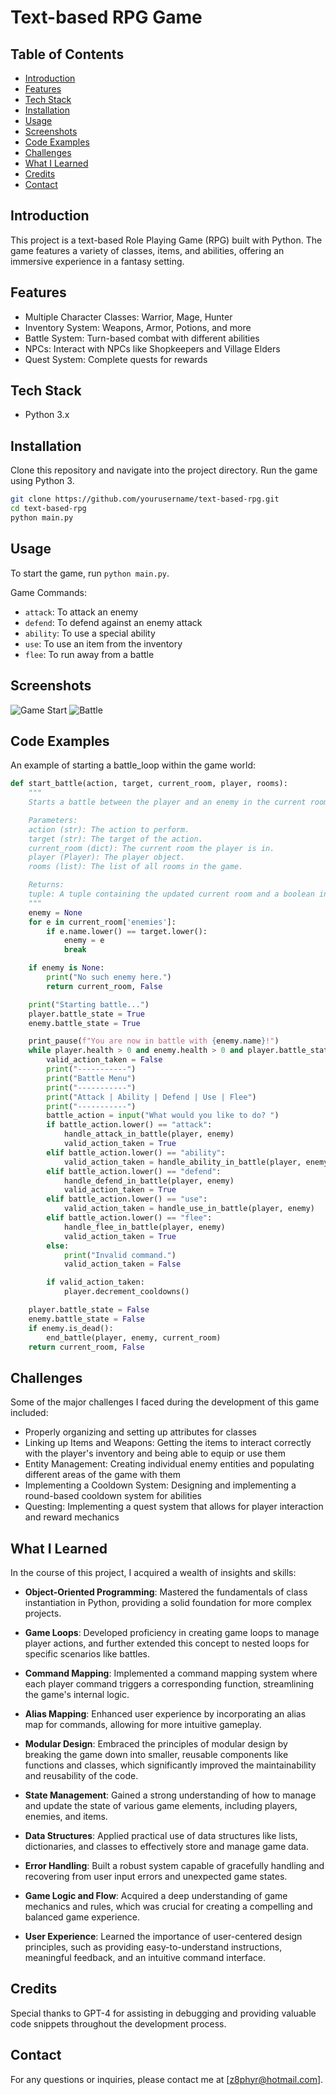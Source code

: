 # Text-based RPG Game

## Table of Contents

- [Introduction](#introduction)
- [Features](#features)
- [Tech Stack](#tech-stack)
- [Installation](#installation)
- [Usage](#usage)
- [Screenshots](#screenshots)
- [Code Examples](#code-examples)
- [Challenges](#challenges)
- [What I Learned](#what-i-learned)
- [Credits](#credits)
- [Contact](#contact)

## Introduction

This project is a text-based Role Playing Game (RPG) built with Python. The game features a variety of classes, items, and abilities, offering an immersive experience in a fantasy setting.

## Features

- Multiple Character Classes: Warrior, Mage, Hunter
- Inventory System: Weapons, Armor, Potions, and more
- Battle System: Turn-based combat with different abilities
- NPCs: Interact with NPCs like Shopkeepers and Village Elders
- Quest System: Complete quests for rewards

## Tech Stack

- Python 3.x

## Installation

Clone this repository and navigate into the project directory. Run the game using Python 3.

```bash
git clone https://github.com/yourusername/text-based-rpg.git
cd text-based-rpg
python main.py
```

## Usage

To start the game, run `python main.py`.

Game Commands:

- `attack`: To attack an enemy
- `defend`: To defend against an enemy attack
- `ability`: To use a special ability
- `use`: To use an item from the inventory
- `flee`: To run away from a battle

## Screenshots

![Game Start](./screenshots/start.png)
![Battle](./screenshots/battle.png)

## Code Examples

An example of starting a battle_loop within the game world:

```python
def start_battle(action, target, current_room, player, rooms):
    """
    Starts a battle between the player and an enemy in the current room.

    Parameters:
    action (str): The action to perform.
    target (str): The target of the action.
    current_room (dict): The current room the player is in.
    player (Player): The player object.
    rooms (list): The list of all rooms in the game.

    Returns:
    tuple: A tuple containing the updated current room and a boolean indicating if the player has won the battle.
    """
    enemy = None
    for e in current_room['enemies']:
        if e.name.lower() == target.lower():
            enemy = e
            break

    if enemy is None:
        print("No such enemy here.")
        return current_room, False

    print("Starting battle...")
    player.battle_state = True
    enemy.battle_state = True

    print_pause(f"You are now in battle with {enemy.name}!")
    while player.health > 0 and enemy.health > 0 and player.battle_state and enemy.battle_state:
        valid_action_taken = False
        print("-----------")
        print("Battle Menu")
        print("-----------")
        print("Attack | Ability | Defend | Use | Flee")
        print("-----------")
        battle_action = input("What would you like to do? ")
        if battle_action.lower() == "attack":
            handle_attack_in_battle(player, enemy)
            valid_action_taken = True
        elif battle_action.lower() == "ability":
            valid_action_taken = handle_ability_in_battle(player, enemy)
        elif battle_action.lower() == "defend":
            handle_defend_in_battle(player, enemy)
            valid_action_taken = True
        elif battle_action.lower() == "use":
            valid_action_taken = handle_use_in_battle(player, enemy)
        elif battle_action.lower() == "flee":
            handle_flee_in_battle(player, enemy)
            valid_action_taken = True
        else:
            print("Invalid command.")
            valid_action_taken = False

        if valid_action_taken:
            player.decrement_cooldowns()

    player.battle_state = False
    enemy.battle_state = False
    if enemy.is_dead():
        end_battle(player, enemy, current_room)
    return current_room, False


```

## Challenges

Some of the major challenges I faced during the development of this game included:

- Properly organizing and setting up attributes for classes
- Linking up Items and Weapons: Getting the items to interact correctly with the player's inventory and being able to equip or use them
- Entity Management: Creating individual enemy entities and populating different areas of the game with them
- Implementing a Cooldown System: Designing and implementing a round-based cooldown system for abilities
- Questing: Implementing a quest system that allows for player interaction and reward mechanics

## What I Learned

In the course of this project, I acquired a wealth of insights and skills:

- **Object-Oriented Programming**: Mastered the fundamentals of class instantiation in Python, providing a solid foundation for more complex projects.

- **Game Loops**: Developed proficiency in creating game loops to manage player actions, and further extended this concept to nested loops for specific scenarios like battles.

- **Command Mapping**: Implemented a command mapping system where each player command triggers a corresponding function, streamlining the game's internal logic.

- **Alias Mapping**: Enhanced user experience by incorporating an alias map for commands, allowing for more intuitive gameplay.

- **Modular Design**: Embraced the principles of modular design by breaking the game down into smaller, reusable components like functions and classes, which significantly improved the maintainability and reusability of the code.

- **State Management**: Gained a strong understanding of how to manage and update the state of various game elements, including players, enemies, and items.

- **Data Structures**: Applied practical use of data structures like lists, dictionaries, and classes to effectively store and manage game data.

- **Error Handling**: Built a robust system capable of gracefully handling and recovering from user input errors and unexpected game states.

- **Game Logic and Flow**: Acquired a deep understanding of game mechanics and rules, which was crucial for creating a compelling and balanced game experience.

- **User Experience**: Learned the importance of user-centered design principles, such as providing easy-to-understand instructions, meaningful feedback, and an intuitive command interface.

## Credits

Special thanks to GPT-4 for assisting in debugging and providing valuable code snippets throughout the development process.

## Contact

For any questions or inquiries, please contact me at [z8phyr@hotmail.com].
